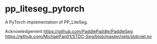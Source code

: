 # pp_liteseg_pytorch
A PyTorch implementation of PP_LiteSeg.


 Acknowledgement 
 https://github.com/PaddlePaddle/PaddleSeg 
 https://github.com/MichaelFan01/STDC-Seg/blob/master/nets/stdcnet.py 
 
